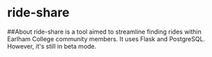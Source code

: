 # ride-share
##About
ride-share is a tool aimed to streamline finding rides within Earlham College community members. It uses Flask and PostgreSQL. However, it's still in beta mode. 
